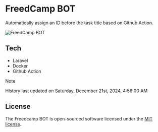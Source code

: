 # FreedCamp BOT

Automatically assign an ID before the task title based on Github Action.

![FreedCamp BOT](https://repository-images.githubusercontent.com/737932867/7d34798b-2680-471c-b089-a78a718d3d6a)

## Tech

- Laravel
- Docker
- Github Action

> [!NOTE]  
> History last updated on Saturday, December 21st, 2024, 4:56:00 AM

## License

The Freedcamp BOT is open-sourced software licensed under the [MIT license](https://opensource.org/licenses/MIT).
